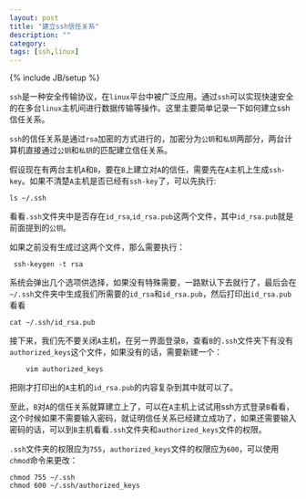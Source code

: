 ```yaml
---
layout: post
title: "建立ssh信任关系"
description: ""
category: 
tags: [ssh,linux]
---
```

{% include JB/setup %}


`ssh`是一种安全传输协议，在`linux`平台中被广泛应用。通过`ssh`可以实现快速安全的在多台`linux`主机间进行数据传输等操作。这里主要简单记录一下如何建立ssh信任关系。

`ssh`的信任关系是通过`rsa`加密的方式进行的，加密分为`公钥`和`私钥`两部分，两台计算机直接通过`公钥`和`私钥`的匹配建立信任关系。

假设现在有两台主机`A`和`B`，要在`B`上建立对`A`的信任，需要先在`A`主机上生成`ssh-key`。如果不清楚`A`主机是否已经有`ssh-key`了，可以先执行:
	
	ls ~/.ssh

看看`.ssh`文件夹中是否存在`id_rsa`,`id_rsa.pub`这两个文件，其中`id_rsa.pub`就是前面提到的`公钥`。

如果之前没有生成过这两个文件，那么需要执行：

	 ssh-keygen -t rsa

系统会弹出几个选项供选择，如果没有特殊需要，一路默认下去就行了，最后会在`~/.ssh`文件夹中生成我们所需要的`id_rsa`和`id_rsa.pub`，然后打印出`id_rsa.pub`看看

	cat ~/.ssh/id_rsa.pub

接下来，我们先不要关闭`A`主机，在另一界面登录`B`，查看`B`的`.ssh`文件夹下有没有`authorized_keys`这个文件，如果没有的话，需要新建一个：

		vim authorized_keys

把刚才打印出的`A`主机的`id_rsa.pub`的内容复杂到其中就可以了。

至此，`B`对`A`的信任关系就算建立上了，可以在`A`主机上试试用ssh方式登录`B`看看，这个时候如果不需要输入密码，就证明信任关系已经建立成功了，如果还需要输入密码的话，可以到`B`主机看看`.ssh`文件夹和`authorized_keys`文件的权限。

`.ssh`文件夹的权限应为`755`，`authorized_keys`文件的权限应为`600`，可以使用`chmod`命令来更改：

	chmod 755 ~/.ssh
	chmod 600 ~/.ssh/authorized_keys
	

